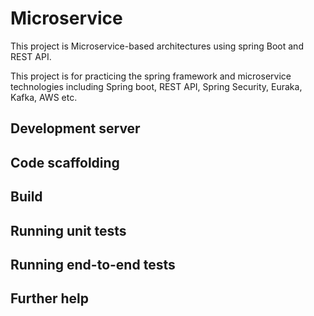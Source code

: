# Microservice

This project is Microservice-based architectures using spring Boot and REST API.

This project is for practicing the spring framework and microservice technologies including Spring boot, REST API, Spring Security, Euraka, Kafka, AWS etc.



## Development server


## Code scaffolding


## Build


## Running unit tests


## Running end-to-end tests


## Further help
